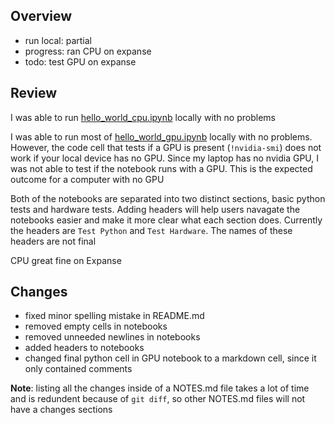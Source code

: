 ## Overview
- run local: partial
- progress: ran CPU on expanse
- todo: test GPU on expanse
## Review
I was able to run [hello_world_cpu.ipynb](./hello_world_cpu.ipynb) locally with no problems

I was able to run most of [hello_world_gpu.ipynb](./hello_world_gpu.ipynb) locally with no problems. However, the code cell that tests if a GPU is present (`!nvidia-smi`) does not work if your local device has no GPU. Since my laptop has no nvidia GPU, I was not able to test if the notebook runs with a GPU. This is the expected outcome for a computer with no GPU

Both of the notebooks are separated into two distinct sections, basic python tests and hardware tests. Adding headers will help users navagate the notebooks easier and make it more clear what each section does. Currently the headers are `Test Python` and `Test Hardware`. The names of these headers are not final

CPU great fine on Expanse
## Changes
- fixed minor spelling mistake in README.md
- removed empty cells in notebooks
- removed unneeded newlines in notebooks
- added headers to notebooks
- changed final python cell in GPU notebook to a markdown cell, since it only contained comments

**Note**: listing all the changes inside of a NOTES.md file takes a lot of time and is redundent because of `git diff`, so other NOTES.md files will not have a changes sections